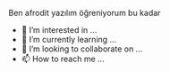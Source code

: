 Ben afrodit 
yazılım öğreniyorum
bu kadar
- 👀 I’m interested in ...
- 🌱 I’m currently learning ...
- 💞️ I’m looking to collaborate on ...
- 📫 How to reach me ...

<!---
afrodit-faunus/afrodit-faunus is a ✨ special ✨ repository because its `README.md` (this file) appears on your GitHub profile.
You can click the Preview link to take a look at your changes.
--->
